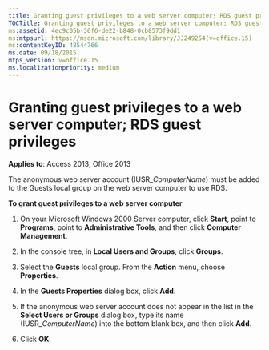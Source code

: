 ```yaml
---
title: Granting guest privileges to a web server computer; RDS guest privileges
TOCTitle: Granting guest privileges to a web server computer; RDS guest privileges
ms:assetid: 4ec9c05b-36f6-de22-b848-0cb8573f9dd1
ms:mtpsurl: https://msdn.microsoft.com/library/JJ249254(v=office.15)
ms:contentKeyID: 48544766
ms.date: 09/18/2015
mtps_version: v=office.15
ms.localizationpriority: medium
---
```


# Granting guest privileges to a web server computer; RDS guest privileges

**Applies to**: Access 2013, Office 2013

The anonymous web server account (IUSR\_*ComputerName*) must be added to the Guests local group on the web server computer to use RDS.

**To grant guest privileges to a web server computer**

1.  On your Microsoft Windows 2000 Server computer, click **Start**, point to **Programs**, point to **Administrative Tools**, and then click **Computer Management**.

2.  In the console tree, in **Local Users and Groups**, click **Groups**.

3.  Select the **Guests** local group. From the **Action** menu, choose **Properties**.

4.  In the **Guests Properties** dialog box, click **Add**.

5.  If the anonymous web server account does not appear in the list in the **Select Users or Groups** dialog box, type its name (IUSR\_*ComputerName*) into the bottom blank box, and then click **Add**.

6.  Click **OK**.

